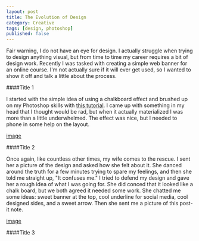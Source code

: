 ```yaml
---
layout: post
title: The Evolution of Design
category: Creative
tags: [design, photoshop]
published: false
---
```


Fair warning, I do not have an eye for design. I actually struggle when trying to design anything visual, but from time to time my career requires a bit of design work. Recently I was tasked with creating a simple web banner for an online course. I'm not actually sure if it will ever get used, so I wanted to show it off and talk a little about the process.

####Title 1

I started with the simple idea of using a chalkboard effect and brushed up on my Photoshop skills with [this tutorial](http://sweetcsdesigns.com/make-a-chalkboard-effect-in-photoshop/). I came up with something in my head that I thought would be rad, but when it actually materialized I was more than a little underwhelmed. The effect was nice, but I needed to phone in some help on the layout.

[image]()

####Title 2

Once again, like countless other times, my wife comes to the rescue. I sent her a picture of the design and asked how she felt about it. She danced around the truth for a few minutes trying to spare my feelings, and then she told me straight up, "It confuses me." I tried to defend my design and gave her a rough idea of what I was going for. She did conced that it looked like a chalk board, but we both agreed it needed some work. She chatted me some ideas: sweet banner at the top, cool underline for social media, cool designed sides, and a sweet arrow. Then she sent me a picture of this post-it note.

[image]()

####Title 3


